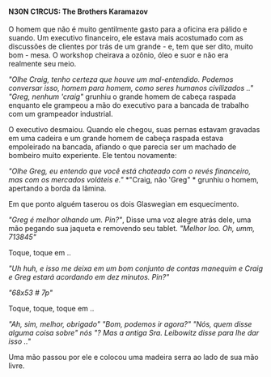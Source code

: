 #### N30N C1RCUS: The Brothers Karamazov

O homem que não é muito gentilmente gasto para a oficina era pálido e suando. Um executivo financeiro, ele estava mais acostumado com as discussões de clientes por trás de um grande - e, tem que ser dito, muito bom - mesa. O workshop cheirava a ozônio, óleo e suor e não era realmente seu meio.

*"Olhe Craig, tenho certeza que houve um mal-entendido. Podemos conversar isso, homem para homem, como seres humanos civilizados .."*
*"Greg, nenhum 'craig"* grunhiu o grande homem de cabeça raspada enquanto ele grampeou a mão do executivo para a bancada de trabalho com um grampeador industrial.

O executivo desmaiou. Quando ele chegou, suas pernas estavam gravadas em uma cadeira e um grande homem de cabeça raspada estava empoleirado na bancada, afiando o que parecia ser um machado de bombeiro muito experiente. Ele tentou novamente:

*"Olhe Greg, eu entendo que você está chateado com o revés financeiro, mas com os mercados voláteis e."*
*"Craig, não 'Greg" * grunhiu o homem, apertando a borda da lâmina.

Em que ponto alguém taserou os dois Glaswegian em esquecimento.

*"Greg é melhor olhando um. Pin?"*, Disse uma voz alegre atrás dele, uma mão pegando sua jaqueta e removendo seu tablet.
*"Melhor loo. Oh, umm, 713845"*

Toque, toque em ..

*"Uh huh, e isso me deixa em um bom conjunto de contas manequim e Craig e Greg estará acordando em dez minutos. Pin?"*

*"68x53 # 7p"*

Toque, toque, toque em ..

*"Ah, sim, melhor, obrigado"*
*"Bom, podemos ir agora?"*
*"Nós, quem disse alguma coisa sobre" nós "? Mas a antiga Sra. Leibowitz disse para lhe dar isso .."*

Uma mão passou por ele e colocou uma madeira serra ao lado de sua mão livre.